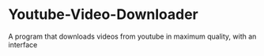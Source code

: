 # Youtube-Video-Downloader
A program that downloads videos from youtube in maximum quality, with an interface
